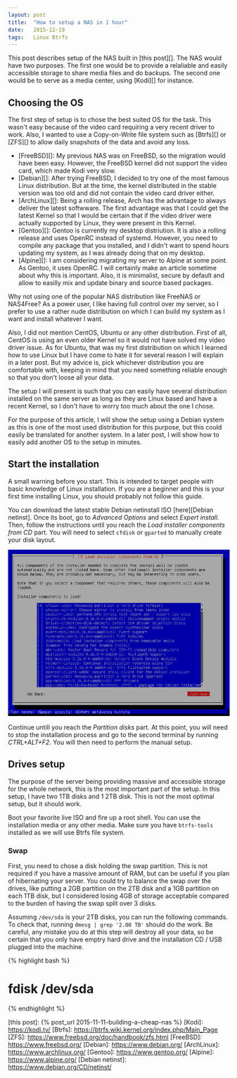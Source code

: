 ```yaml
---
layout: post
title:  "How to setup a NAS in 1 hour"
date:   2015-12-19
tags:   Linux Btrfs
---
```


This post describes setup of the NAS built in [this post][]. The NAS would have
two purposes. The first one would be to provide a relaliable and easily
accessible storage to share media files and do backups. The second one would be
to serve as a media center, using [Kodi][] for instance.

## Choosing the OS

The first step of setup is to chose the best suited OS for the task. This
wasn't easy because of the video card requiring a very recent driver to work.
Also, I wanted to use a Copy-on-Write file system such as [Btrfs][] or [ZFS][]
to allow daily snapshots of the data and avoid any loss.

  * [FreeBSD][]: My previous NAS was on FreeBSD, so the migration would have
    been easy. However, the FreeBSD kernel did not support the video card,
    which made Kodi very slow.
  * [Debian][]: After trying FreeBSD, I decided to try one of the most famous
    Linux distribution. But at the time, the kernel distributed in the stable
    version was too old and did not contain the video card driver either.
  * [ArchLinux][]: Being a rolling release, Arch has the advantage to always
    deliver the latest softwware. The first advantage was that I could get the
    latest Kernel so that I would be certain that if the video driver were
    actually supported by Linux, they were present in this Kernel.
  * [Gentoo][]: Gentoo is currently my desktop distriution. It is also a rolling
    release and uses OpenRC instead of systemd. However, you need to compile any
    package that you installed, and I didn't want to spend hours updating my
    system, as I was already doing that on my desktop.
  * [Alpine][]: I am considering migrating my server to Alpine at some point.
    As Gentoo, it uses OpenRC. I will certainly make an article sometime about
    why this is important. Also, it is minimalist, secure by default and allow
    to easilly mix and update binary and source based packages.

Why not using one of the popular NAS distribution like FreeNAS or NAS4Free?  As
a power user, I like having full control over my server, so I prefer to use a
rather nude distribution on which I can build my system as I want and install
whatever I want.

Also, I did not mention CentOS, Ubuntu or any other distribution. First
of all, CentOS is using an even older Kernel so it would not have solved my
video driver issue. As for Ubuntu, that was my first distribution on which I
learned how to use Linux but I have come to hate it for several reason I will
explain in a later post. But my advice is, pick whichever distribution you are
comfortable with, keeping in mind that you need something reliable enough so
that you don't loose all your data.

The setup I will present is such that you can easily have several distribution
installed on the same server as long as they are Linux based and have a recent
Kernel, so I don't have to worry too much about the one I chose.

For the purpose of this article, I will show the setup using a Debian system as
this is one of the most used distribution for this purpose, but this could
easily be translated for another system. In a later post, I will show how to
easily add another OS to the setup in minutes.

## Start the installation

A small warning before you start. This is intended to target people with basic
knowledge of Linux installation. If you are a beginner and this is your first
time installing Linux, you should probably not follow this guide.

You can download the latest stable Debian netinstall ISO [here][Debian
netinst]. Once its boot, go to _Advanced Options_ and select _Expert install_.
Then, follow the instructions until you reach the _Load installer components
from CD_ part. You will need to select `cfdisk` or `gparted` to manually create
your disk layout.

![Debian load installer components](/assets/debian-load-installer-components.png)

Continue untill you reach the _Partition disks_ part. At this point, you will
need to stop the installation process and go to the second terminal by running
_CTRL+ALT+F2_. You will then need to perform the manual setup.

## Drives setup

The purpose of the server being providing massive and accessible storage for
the whole network, this is the most important part of the setup. In this setup,
I have two 1TB disks and 1 2TB disk. This is not the most optimal setup, but it
should work.

Boot your favorite live ISO and fire up a root shell. You can use the
installation media or any other media. Make sure you have `btrfs-tools`
installed as we will use Btrfs file system. 

### Swap

First, you need to chose a disk holding the swap partition. This is not
required if you have a massive amount of RAM, but can be useful if you plan of
hibernating your server. You could try to balance the swap over the drives,
like putting a 2GB partition on the 2TB disk and a 1GB partition on each 1TB
disk, but I considered losing 4GB of storage acceptable compared to the burden
of having the swap split over 3 disks.

Assuming `/dev/sda` is your 2TB disks, you can run the following commands. To
check that, running `dmesg | grep '2.00 TB'` should do the work. Be careful,
any mistake you do at this step will destroy all your data, so be certain that
you only have emptry hard drive and the installation CD / USB plugged into the
machine.

{% highlight bash %}
# fdisk /dev/sda
{% endhighlight %}




  [this post]:        {% post_url 2015-11-11-building-a-cheap-nas %}
  [Kodi]:             https://kodi.tv/
  [Btrfs]:            https://btrfs.wiki.kernel.org/index.php/Main_Page
  [ZFS]:              https://www.freebsd.org/doc/handbook/zfs.html
  [FreeBSD]:          https://www.freebsd.org/
  [Debian]:           https://www.debian.org/
  [ArchLinux]:        https://www.archlinux.org/
  [Gentoo]:           https://www.gentoo.org/
  [Alpine]:           https://www.alpine.org/
  [Debian netinst]:   https://www.debian.org/CD/netinst/
